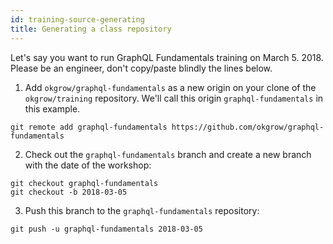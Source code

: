 ```yaml
---
id: training-source-generating
title: Generating a class repository
---
```


Let's say you want to run GraphQL Fundamentals training on March 5. 2018. Please be an engineer, don't copy/paste blindly the lines below.

1. Add `okgrow/graphql-fundamentals` as a new origin on your clone of the `okgrow/training` repository. We'll call this origin `graphql-fundamentals` in this example.

```
git remote add graphql-fundamentals https://github.com/okgrow/graphql-fundamentals
```

2. Check out the `graphql-fundamentals` branch and create a new branch with the date of the workshop:

```
git checkout graphql-fundamentals
git checkout -b 2018-03-05
```

3. Push this branch to the `graphql-fundamentals` repository:

```
git push -u graphql-fundamentals 2018-03-05
```
